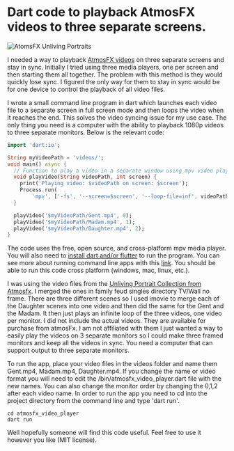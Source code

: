 # Dart code to playback AtmosFX videos to three separate screens.

![AtomsFX Unliving Portraits](https://cdn-images-1.medium.com/max/1600/1*dQggyRkBji0bKUhCCYdtvQ@2x.png)

I needed a way to playback [AtmosFX videos](https://atmosfx.com) on three separate screens and stay in sync. Initially I tried using three media players, one per screen and then starting them all together. The problem with this method is they would quickly lose sync. I figured the only way for them to stay in sync would be for one device to control the playback of all video files.

I wrote a small command line program in dart which launches each video file to a separate screen in full screen mode and then loops the video when it reaches the end. This solves the video syncing issue for my use case. The only thing you need is a computer with the ability to playback 1080p videos to three separate monitors.
Below is the relevant code:

```dart
import 'dart:io';

String myVideoPath = 'videos/';
void main() async {
  // Function to play a video in a separate window using mpv video player
  void playVideo(String videoPath, int screen) {
    print('Playing video: $videoPath on screen: $screen');
    Process.run(
        'mpv', ['-fs', '--screen=$screen', '--loop-file=inf', videoPath]);
  }

  playVideo('$myVideoPath/Gent.mp4', 0);
  playVideo('$myVideoPath/Madam.mp4', 1);
  playVideo('$myVideoPath/Daughter.mp4', 2);
}
```

The code uses the free, open source, and cross-platform mpv media player. You will also need to [install dart and/or flutter](https://docs.flutter.dev/get-started/install) to run the program. You can see more about running command line apps with this [link](https://dart.dev/tools/dart-tool). You should be able to run this code cross platform (windows, mac, linux, etc.).

I was using the video files from the [Unliving Portrait Collection from Atmosfx](https://atmosfx.com/collections/halloween/products/unliving-portraits). I merged the ones in family feud singles directory TV/Wall no frame. There are three different scenes so I used imovie to merge each of the Daughter scenes into one video and then did the same for the Gent and the Madam. It then just plays an infinite loop of the three videos, one video per monitor. I did not include the actual videos. They are available for purchase from atmosFx. I am not affiliated with them I just wanted a way to easily play the videos on 3 separate monitors so I could make three framed monitors and keep all the videos in sync. You need a computer that can support output to three separate monitors.

To run the app, place your video files in the videos folder and name them Gent.mp4, Madam.mp4, Daughter.mp4. If you change the name or video format you will need to edit the /bin/atmosfx_video_player.dart file with the new names. You can also change the monitor order by changing the 0,1,2 after each video name. In order to run the app you need to cd into the project directory from the command line and type 'dart run'.

```
cd atmosfx_video_player
dart run
```

Well hopefully someone will find this code useful. Feel free to use it however you like (MIT license).
